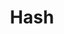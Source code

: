 ---
layout: list
type: tag
title: Hash
slug: hash
category: algorithm
sidebar: true
description: >
  sort
---